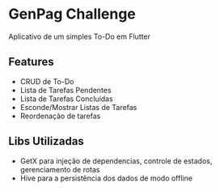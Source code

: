 # GenPag Challenge

Aplicativo de um simples To-Do em Flutter

## Features

- CRUD de To-Do
- Lista de Tarefas Pendentes
- Lista de Tarefas Concluídas
- Esconde/Mostrar Listas de Tarefas
- Reordenação de tarefas

## Libs Utilizadas

- GetX para injeção de dependencias, controle de estados, gerenciamento de rotas
- Hive para a persistência dos dados de modo offline

